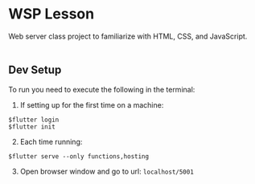 # WSP Lesson
Web server class project to familiarize with HTML, CSS, and JavaScript.
<br/><br/>

## Dev Setup

To run you need to execute the following in the terminal:

1. If setting up for the first time on a machine:
```
$flutter login
$flutter init
```

2. Each time running:
```
$flutter serve --only functions,hosting
```

3. Open browser window and go to url: ```localhost/5001```
<br/>
